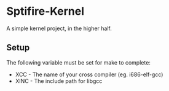 # Sptifire-Kernel
A simple kernel project, in the higher half.

Setup
-----

The following variable must be set for make to complete:
 - XCC - The name of your cross compiler (eg. i686-elf-gcc)
 - XINC - The include path for libgcc
